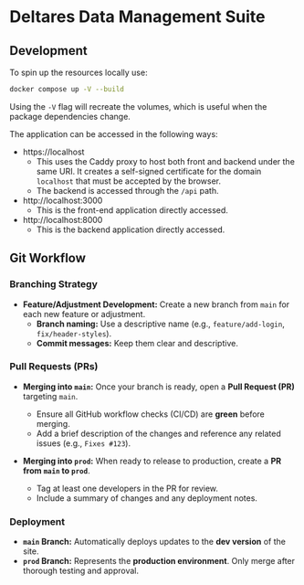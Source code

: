 # Deltares Data Management Suite



## Development

To spin up the resources locally use:

```bash
docker compose up -V --build
```

Using the `-V` flag will recreate the volumes, which is useful when the package dependencies change.

The application can be accessed in the following ways:

- https://localhost
    - This uses the Caddy proxy to host both front and backend under the same URI. It creates a self-signed certificate for the domain `localhost` that must be accepted by the browser.
    - The backend is accessed through the `/api` path.
- http://localhost:3000
    - This is the front-end application directly accessed.
- http://localhost:8000
    - This is the backend application directly accessed.

## Git Workflow

### Branching Strategy
- **Feature/Adjustment Development:**
  Create a new branch from `main` for each new feature or adjustment.
  - **Branch naming:** Use a descriptive name (e.g., `feature/add-login`, `fix/header-styles`).
  - **Commit messages:** Keep them clear and descriptive.

### Pull Requests (PRs)
- **Merging into `main`:**
  Once your branch is ready, open a **Pull Request (PR)** targeting `main`.
  - Ensure all GitHub workflow checks (CI/CD) are **green** before merging.
  - Add a brief description of the changes and reference any related issues (e.g., `Fixes #123`).

- **Merging into `prod`:**
  When ready to release to production, create a **PR from `main` to `prod`**.
  - Tag at least one developers in the PR for review.
  - Include a summary of changes and any deployment notes.

### Deployment
- **`main` Branch:**
  Automatically deploys updates to the **dev version** of the site.
- **`prod` Branch:**
  Represents the **production environment**. Only merge after thorough testing and approval.